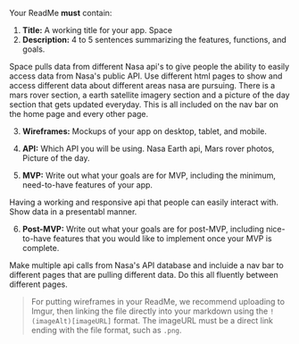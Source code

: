Your ReadMe **must** contain:

1. **Title:** A working title for your app. 
Space
2. **Description:** 4 to 5 sentences summarizing the features, functions, and goals.

Space pulls data from different Nasa api's to give people the ability to easily access data from Nasa's public API. Use different html pages to show and access different data about different areas nasa are pursuing. There is a mars rover section, a earth satellite imagery section and a picture of the day section that gets updated everyday. This is all included on the nav bar on the home page and every other page. 

3. **Wireframes:** Mockups of your app on desktop, tablet, and mobile.

4. **API:** Which API you will be using. 
Nasa Earth api, Mars rover photos, Picture of the day.

5. **MVP:** Write out what your goals are for MVP, including the minimum, need-to-have features of your app.

Having a working and responsive api that people can easily interact with. Show data in a presentabl manner. 

6. **Post-MVP:** Write out what your goals are for post-MVP, including nice-to-have features that you would like to implement once your MVP is complete.

Make multiple api calls from Nasa's API database and incluide a nav bar to different pages that are pulling different data. Do this all fluently between different pages.  

> For putting wireframes in your ReadMe, we recommend uploading to Imgur, then linking the file directly into your markdown using the `!(imageAlt)[imageURL]` format. The imageURL must be a direct link ending with the file format, such as `.png`.